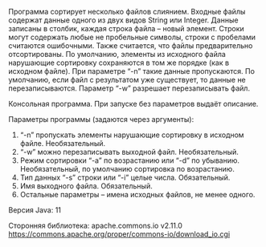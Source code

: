 Программа сортирует несколько файлов слиянием. Входные файлы содержат данные одного из двух видов String или Integer.
Данные записаны в столбик, каждая строка файла – новый элемент.
Строки могут содержать любые не пробельные символы, строки с пробелами считаются ошибочными.
Также считается, что файлы предварительно отсортированы.
По умолчанию, элементы из исходного файла нарушающие сортировку сохраняются в том же порядке (как в исходном файле). При параметре “-n” такие данные пропускаются.
По умолчанию, если файл с результатом уже существует, то данные не перезаписываются. Параметр “-w” разрешает перезаписывать файл.


Консольная программа. При запуске без параметров выдаёт описание.

Параметры программы (задаются через аргументы):
1. “-n” пропускать элементы нарушающие сортировку в исходном файле. Необязательный.
2. “-w” можно перезаписывать выходной файл. Необязательный.
3. Режим сортировки “-a” по возрастанию или “-d” по убыванию. Необязательный, по умолчанию сортировка по возрастанию.
4. Тип данных “-s” строки или “-i” целые числа. Обязательный.
5. Имя выходного файла. Обязательный.
6. Остальные параметры – имена исходных файлов, не менее одного.

Версия Java: 11

Сторонняя библиотека: apache.commons.io v2.11.0 https://commons.apache.org/proper/commons-io/download_io.cgi
